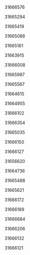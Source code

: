 31666576

31665294

31665419

31665088

31665161

31663915

31666008

31665987

31665567

31664615

31664955

31666102

31666354

31665035

31666150

31666127

31656620

31664736

31665488

31665621

31666172

31666189

31666684

31666206

31666132

31666121

